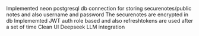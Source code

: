 
Implemented neon postgresql db connection for storing securenotes/public notes and also username and password 
The securenotes are encrypted in db 
Implememted JWT auth role based and also refreshtokens are used after a set of time 
Clean UI 
Deepseek LLM integration
